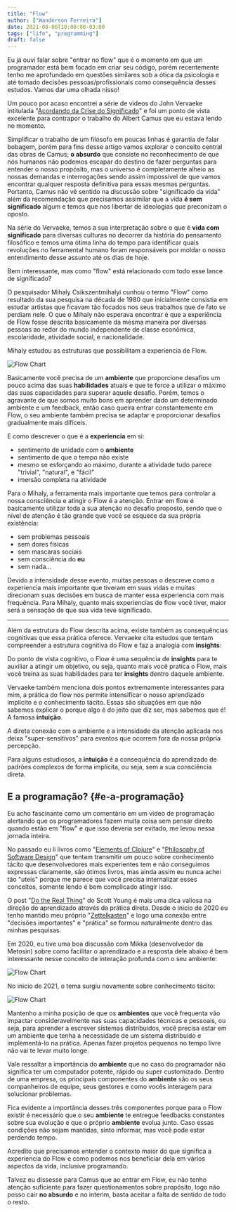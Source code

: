 ```yaml
---
title: "Flow"
author: ["Wanderson Ferreira"]
date: 2021-08-06T10:00:00-03:00
tags: ["life", "programming"]
draft: false
---
```


Eu já ouvi falar sobre "entrar no flow" que é o momento em que um programador
está bem focado em criar seu código, porém recentemente tenho me aprofundado em
questões similares sob a ótica da <span class="underline">psicologia</span> e até tomado decisões
pessoas/profissionais como consequência desses estudos. Vamos dar uma olhada
nisso!

<!--more-->

Um pouco por acaso encontrei a série de videos do John Vervaeke intitulada
"[Acordando da Crise do Significado](https://www.youtube.com/playlist?list=PLND1JCRq8Vuh3f0P5qjrSdb5eC1ZfZwWJ)" e foi um ponto de vista excelente para
contrapor o trabalho do Albert Camus que eu estava lendo no momento.

Simplificar o trabalho de um filósofo em poucas linhas é garantia de falar
bobagem, porém para fins desse artigo vamos explorar o conceito central das
obras de Camus; **o absurdo** que consiste no reconhecimento de que nós humanos
não podemos escapar do destino de fazer perguntas para entender o nosso
propósito, mas o universo é completamente alheio as nossas demandas e
interrogações sendo assim impossível de que vamos encontrar qualquer resposta
definitiva para essas mesmas perguntas. Portanto, Camus não vê sentido na
discussão sobre "significado da vida" além da recomendação que precisamos
assimilar que a vida **é sem significado** algum e temos que nos libertar de
ideologias que preconizam o oposto.

Na série do Vervaeke, temos a sua interpretação sobre o que é **vida com
significado** para diversas culturas no decorrer da história do pensamento
filosófico e temos uma ótima linha do tempo para identificar quais revoluções no
ferramental humano foram responsáveis por moldar o nosso entendimento desse
assunto até os dias de hoje.

Bem interessante, mas como "flow" está relacionado com todo esse lance de
significado?

O pesquisador Mihaly Csikszentmihalyi cunhou o termo "Flow" como resultado da
sua pesquisa na década de 1980 que inicialmente consistia em estudar artistas
que ficavam tão focados nos seus trabalhos que de fato se perdiam nele. O que o
Mihaly não esperava encontrar é que a experiência de Flow fosse descrita
basicamente da mesma maneira por diversas pessoas ao redor do mundo independente
de classe econômica, escolaridade, atividade social, e nacionalidade.

Mihaly estudou as estruturas que possibilitam a experiencia de Flow.

![Flow Chart](https://github.com/wandersoncferreira/wandersoncferreira.github.io/blob/main/static/images/flow_chart.png?raw=true)

Basicamente você precisa de um **ambiente** que proporcione desafios um pouco
acima das suas **habilidades** atuais e que te force a utilizar o máximo das suas
capacidades para superar aquele desafio. Porém, temos o agravante de que somos
muito bons em aprender dado um determinado ambiente e um feedback, então caso
queira entrar constantemente em Flow, o seu ambiente também precisa se adaptar e
proporcionar desafios gradualmente mais difíceis.

E como descrever o que é a **experiencia** em si:

-   sentimento de unidade com o **ambiente**
-   sentimento de que o tempo não existe
-   mesmo se esforçando ao máximo, durante a atividade tudo parece "trivial",
    "natural", e "fácil"
-   imersão completa na atividade

Para o Mihaly, a ferramenta mais importante que temos para controlar a nossa
consciência e atingir o Flow é a atenção. Entrar em flow é basicamente utilizar
toda a sua atenção no desafio proposto, sendo que o nível de atenção é tão
grande que você se esquece da sua própria existência:

-   sem problemas pessoais
-   sem dores físicas
-   sem mascaras sociais
-   sem consciência do **eu**
-   sem nada...

Devido a intensidade desse evento, muitas pessoas o descreve como a experiencia
mais importante que tiveram em suas vidas e muitas direcionam suas decisões em
busca de manter essa experiencia com mais frequência. Para Mihaly, quanto mais
experiencias de flow você tiver, maior será a sensação de que sua vida teve
significado.

---

Além da <span class="underline">estrutura</span> do Flow descrita acima, existe também as consequências
cognitivas que essa prática oferece. Vervaeke cita estudos que tentam
compreender a estrutura cognitiva do Flow e faz a analogia com **insights**:

Do ponto de vista cognitivo, o Flow é uma sequência de **insights** para te
auxiliar a atingir um objetivo, ou seja, quanto mais você pratica o Flow, mais
você treina as suas habilidades para ter **insights** dentro daquele ambiente.

Vervaeke também menciona dois pontos extremamente interessantes para mim, a
prática do flow nos permite intensificar o nosso aprendizado implícito e o
conhecimento tácito. Essas são situações em que não sabemos explicar o porque
algo é do jeito que diz ser, mas sabemos que é! A famosa **intuição**.

A direta conexão com o ambiente e a intensidade da atenção aplicada nos deixa
"super-sensitivos" para eventos que ocorrem fora da nossa própria percepção.

Para alguns estudiosos, a **intuição** é a consequência do aprendizado de padrões
complexos de forma implícita, ou seja, sem a sua consciência direta.


## E a programação? {#e-a-programação}

Eu acho fascinante como um comentário em um video de programação alertando que
os programadores fazem muita coisa sem pensar direito quando estão em "flow" e
que isso deveria ser evitado, me levou nessa jornada inteira.

No passado eu li livros como "[Elements of Clojure](https://leanpub.com/elementsofclojure)" e "[Philosophy of Software
Design](https://www.amazon.com.br/Philosophy-Software-Design-John-Ousterhout/dp/1732102201)" que tentam transmitir um pouco sobre conhecimento tácito que
desenvolvedores mais experientes tem e não conseguimos expressas claramente, são
ótimos livros, mas ainda assim eu nunca achei tão "uteis" porque me parece que
você precisa internalizar esses conceitos, somente lendo é bem complicado
atingir isso.

O post "[Do the Real Thing](https://www.scotthyoung.com/blog/2020/05/04/do-the-real-thing/)" do Scott Young é mais uma dica valiosa na direção do
aprendizado através da prática direta. Desde o inicio de 2020 eu tenho mantido
meu próprio "[Zettelkasten](https://delchibruce.com/o-metodo-zettelkasten.html)" e logo uma conexão entre "decisões importantes" e
"prática" se formou naturalmente dentro das minhas pesquisas.

Em 2020, eu tive uma boa discussão com Mikka (desenvolvedor da Metosin) sobre
como facilitar o aprendizado e a resposta dele abaixo é bem interessante nesse
conceito de interação profunda com o seu ambiente:

![Flow Chart](https://github.com/wandersoncferreira/wandersoncferreira.github.io/blob/main/static/images/miikka_2.png?raw=true)


No inicio de 2021, o tema surgiu novamente sobre conhecimento tácito:

![Flow Chart](https://github.com/wandersoncferreira/wandersoncferreira.github.io/blob/main/static/images/miikka_1.png?raw=true)

Mantenho a minha posição de que os **ambientes** que você frequenta vão impactar
consideravelmente nas suas capacidades técnicas e pessoais, ou seja, para
aprender a escrever sistemas distribuídos, você precisa estar em um ambiente que
tenha a necessidade de um sistema distribuído e implementá-lo na prática. Apenas
fazer projetos pequenos no tempo livre não vai te levar muito longe.

Vale ressaltar a importância do **ambiente** que no caso do programador não
significa ter um computador potente, rápido ou super customizado. Dentro de uma
empresa, os principais componentes do **ambiente** são os seus companheiros de
equipe, seus gestores e como vocês interagem para solucionar problemas.

Fica evidente a importância desses três componentes porque para o Flow existir é
necessário que o seu **ambiente** te entregue feedbacks constantes sobre sua
evolução e que o próprio **ambiente** evolua junto. Caso essas condições não sejam
mantidas, sinto informar, mas você pode estar perdendo tempo.

Acredito que precisamos entender o contexto maior do que significa a experiencia
do Flow e como podemos nos beneficiar dela em vários aspectos da vida, inclusive
programando.

Talvez eu dissesse para Camus que ao entrar em Flow, eu não tenho atenção
suficiente para fazer questionamentos sobre propósito, logo não posso cair **no
absurdo** e no interim, basta aceitar a falta de sentido de todo o resto.

